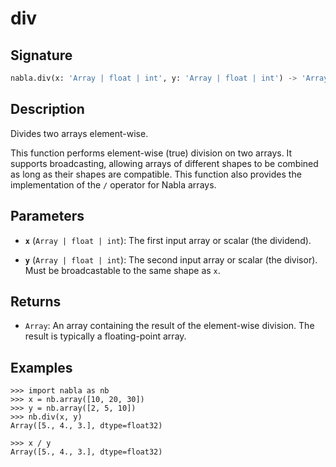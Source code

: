 # div

## Signature

```python
nabla.div(x: 'Array | float | int', y: 'Array | float | int') -> 'Array'
```

## Description

Divides two arrays element-wise.

This function performs element-wise (true) division on two arrays. It
supports broadcasting, allowing arrays of different shapes to be combined
as long as their shapes are compatible. This function also provides the
implementation of the `/` operator for Nabla arrays.

## Parameters

- **`x`** (`Array | float | int`): The first input array or scalar (the dividend).

- **`y`** (`Array | float | int`): The second input array or scalar (the divisor). Must be broadcastable to the same shape as `x`.

## Returns

- `Array`: An array containing the result of the element-wise division. The result is typically a floating-point array.

## Examples

```pycon
>>> import nabla as nb
>>> x = nb.array([10, 20, 30])
>>> y = nb.array([2, 5, 10])
>>> nb.div(x, y)
Array([5., 4., 3.], dtype=float32)

>>> x / y
Array([5., 4., 3.], dtype=float32)
```
